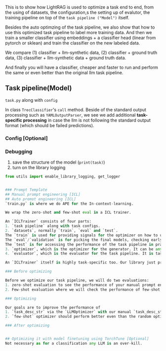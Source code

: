 This is to show how LightRAG is used to optimize a task end to end, from the using of datasets, the configuration,s the setting up of evalutor, the training pipeline on top of the `task pipeline ("Model")` itself.

Besides the auto optimzing of the task pipeline, we also show that how to use this optimized task pipeline to label more training data. And then we train a smaller classifier using embeddings + a classifier head (linear from pytorch or sklean) and train the classifier on the new labeled data.

We compare (1) classifier + llm-synthetic data, (2) classifier + ground truth data, (3) classifier + llm-synthetic data + ground truth data.

And finally you will have a classifier, cheaper and faster to run and perform the same or even better than the original llm task pipeline.
## Task pipeline(Model)
`task.py` along with `config`

In class `TrecClassifier`'s `call` method. Beside of the standard output processing such as `YAMLOutputParser`, we see we add additional **task-specific processing** in case the llm is not following the standard output format (which should be failed predictions).


### Config [Optional]
###  Debugging

1. save the structure of the model (`print(task)`)
2. turn on the library logging 

```python
from utils import enable_library_logging, get_logger


### Prompt Template
## Manual prompt engineering [ICL]
## Auto promot engineering [ICL]
`train.py` is where we do APE for the In-context-learning.

We wrap the zero-shot and few-shot eval in a ICL trainer.

An `ICLTrainer` consists of four parts:
1. `task pipeline` along with task configs.
2. `datasets`, normally `train`, `eval` and `test`.
The `train` is used for providing signals for the optimizer on how to update the generator parameters next. When it is few-shot ICL, the examples in the `train` dataset will be sampled as the `examples_str` in the prompt.
The `eval`/`validation` is for picking the final models, checking early stopping, etc.
The `test` is for accessing the performance of the task pipeline in practice.
3. `optimizer`, which is the optimizer for the generator. It can be any optimizer that is compatible with the `task pipeline`.
4. `evaluator`, which is the evaluator for the task pipeline. It is task-specific.

An `ICLTrainer` itself is highly task-specific too. Our library just provides some basic building blocks and examples to help you build your own `ICLTrainer`.

### Before optimizing

Before we optimize our task pipeline, we will do two evaluations:
1. zero-shot evaluation to see the performance of your manual prompt engineering.
2. Few-shot evaluation where we will check the performance of few-shot ICL either its random, class-balanced, or retrieval-based. This is to see without advanced optimization, just random sample 5 times, how sensitive the task pipeline is to the examples inputed.

### Optimizing

Our goals are to improve the performance of 
1. `task_desc_str` via the `LLMOptimizer` with our manual `task_desc_str` as the initial prompt.
2. `few-shot` optimizer should perform better even than the random optimizer.

### After optimizing


## Optimizing it with model finetuning using TorchTune [Optional]
Not necessary as for a classification any LLM is an over-kill.